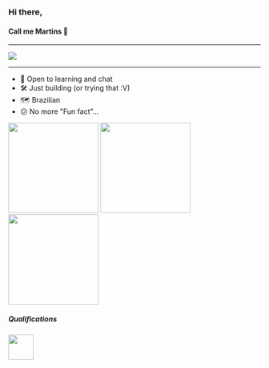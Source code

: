 ### Hi there,
#### Call me Martins :ghost: 
--------------
[<img src="https://img.shields.io/badge/LinkedIn-0077B5?style=for-the-badge&logo=linkedin&logoColor=white" />](https://www.linkedin.com/in/lucasmrtins/)

--------------


- :eyes: Open to learning and chat
- :hammer_and_wrench: Just building (or trying that :V)
- :world_map: Brazilian
- :confused: No more "Fun fact"...


<!--
**lcs-martins/lcs-martins** is a ✨ _special_ ✨ repository because its `README.md` (this file) appears on your GitHub profile.

Here are some ideas to get you started:

- 🔭 I’m currently working on ...
- 🌱 I’m currently learning ...
- 👯 I’m looking to collaborate on ...
- 🤔 Just building (or trying that :V)
- 💬 Brazilian
- 📫 No more "Fun fact"...
- ⚡ Fun fact: ...
-->



<img height="180em" src="https://github-readme-stats.vercel.app/api?username=lcs-martins&show_icons=true&hide_border=true&hide_rank=true" /> <img height="180em" src="https://img1.picmix.com/output/stamp/normal/8/6/5/6/1756568_c4174.gif" />  <img height="180em" src="https://github-readme-stats.vercel.app/api/top-langs/?username=lcs-martins&layout=compact" /> 

##### Qualifications

[<img height="50em" src="https://images.credly.com/size/340x340/images/6a254dad-77e5-4e71-8049-94e5c7a15981/azure-fundamentals-600x600.png" />](https://www.credly.com/badges/42b407ff-1ed6-4c63-91a3-c161d0c5cc17)

